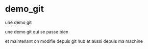 # demo_git
une demo git

une demo git qui se passe bien

et maintenant on modifie depuis git hub
et aussi depuis ma machine
